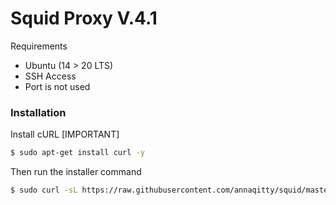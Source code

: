 # Squid Proxy V.4.1

Requirements

  - Ubuntu (14 > 20 LTS)
  - SSH Access
  - Port is not used


### Installation

Install cURL [IMPORTANT]

```sh
$ sudo apt-get install curl -y
```

Then run the installer command
```sh
$ sudo curl -sL https://raw.githubusercontent.com/annaqitty/squid/master/squid_ubuntu.sh -o anna.sh && sudo bash anna.sh
```

